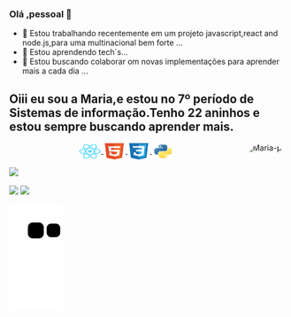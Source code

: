 ### Olá ,pessoal 👋



- 🔭 Estou trabalhando recentemente em um projeto javascript,react and node.js,para uma multinacional bem forte ...
- 🌱 Estou aprendendo tech´s...
- 👯 Estou buscando colaborar om novas implementações para aprender mais a cada dia ...

## Oiii eu sou a Maria,e estou no 7º período de Sistemas de informação.Tenho 22 aninhos e estou sempre buscando aprender mais.
<div align="center">
  <a href="https://github.com/mariaclaramoreiras">
 


  <img align="center" alt="Maria-React" height="30" width="40" src="https://raw.githubusercontent.com/devicons/devicon/master/icons/react/react-original.svg">
  <img align="center" alt="Maria-HTML" height="30" width="40" src="https://raw.githubusercontent.com/devicons/devicon/master/icons/html5/html5-original.svg">
  <img align="center" alt="Maria-CSS" height="30" width="40" src="https://raw.githubusercontent.com/devicons/devicon/master/icons/css3/css3-original.svg">
  <img align="center" alt="Maria-Python" height="30" width="40" src="https://raw.githubusercontent.com/devicons/devicon/master/icons/python/python-original.svg">
   <img align="right" alt="Maria-pic" height="150" style="border-radius:50px;" src="https://pbs.twimg.com/media/EVhmVI1XsAIhuo3?format=jpg&name=small"">
</div>
  
 
<div> 
 
  <a href="https://instagram.com/mariaclmoreiras" target="_blank"><img src="https://img.shields.io/badge/-Instagram-%23E4405F?style=for-the-badge&logo=instagram&logoColor=white" target="_blank"></a>
 
  <a href = "mailto:mariaclara.smoreiras@gmail.com"><img src="https://img.shields.io/badge/-Gmail-%23333?style=for-the-badge&logo=gmail&logoColor=white" target="_blank"></a>
  <a href="https://www.linkedin.com/in/mariaclaramoreiras1111/" target="_blank"><img src="https://img.shields.io/badge/-LinkedIn-%230077B5?style=for-the-badge&logo=linkedin&logoColor=white" target="_blank"></a> 
 
  ![Snake animation](https://github.com/rafaballerini/rafaballerini/blob/output/github-contribution-grid-snake.svg)
 
</div>


